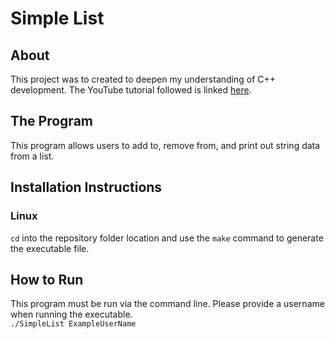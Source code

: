 # Simple List

## About

This project was to created to deepen my understanding of C++ development.
The YouTube tutorial followed is linked [here](https://www.youtube.com/watch?v=VXvPpPCF7E0).

## The Program

This program allows users to add to, remove from, and print out string data from a list.

## Installation Instructions

### Linux
```cd``` into the repository folder location and use the ```make``` command to generate the executable file.

## How to Run

This program must be run via the command line. Please provide a username when running the executable.  
```./SimpleList ExampleUserName```
